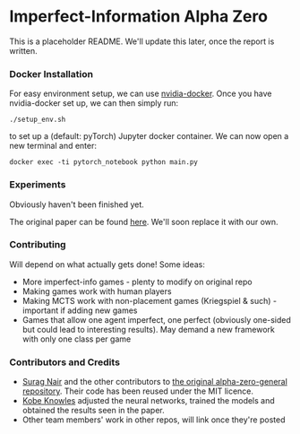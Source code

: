 # Imperfect-Information Alpha Zero
This is a placeholder README. We'll update this later, once the report is written.

### Docker Installation
For easy environment setup, we can use [nvidia-docker](https://github.com/NVIDIA/nvidia-docker). Once you have nvidia-docker set up, we can then simply run:
```
./setup_env.sh
```
to set up a (default: pyTorch) Jupyter docker container. We can now open a new terminal and enter:
```
docker exec -ti pytorch_notebook python main.py
```

### Experiments
Obviously haven't been finished yet.

The original paper can be found [here](https://github.com/suragnair/alpha-zero-general/raw/master/pretrained_models/writeup.pdf). We'll soon replace it with our own.

### Contributing
Will depend on what actually gets done! Some ideas:
* More imperfect-info games - plenty to modify on original repo
* Making games work with human players
* Making MCTS work with non-placement games (Kriegspiel & such) - important if adding new games
* Games that allow one agent imperfect, one perfect (obviously one-sided but could lead to interesting results). May demand a new framework with only one class per game

### Contributors and Credits
* [Surag Nair](https://github.com/suragnair) and the other contributors to [the original alpha-zero-general repository](https://github.com/suragnair/alpha-zero-general/). Their code has been reused under the MIT licence.
* [Kobe Knowles](https://github.com/Kobster2434) adjusted the neural networks, trained the models and obtained the results seen in the paper.
* Other team members' work in other repos, will link once they're posted